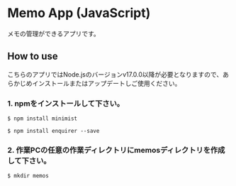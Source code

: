 # Memo App (JavaScript)

メモの管理ができるアプリです。

## How to use
こちらのアプリではNode.jsのバージョンv17.0.0以降が必要となりますので、あらかじめインストールまたはアップデートしご使用ください。
### 1. npmをインストールして下さい。

```
$ npm install minimist
```

```
$ npm install enquirer --save
```
   
### 2. 作業PCの任意の作業ディレクトリにmemosディレクトリを作成して下さい。
```bigquery
$ mkdir memos
```